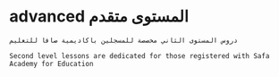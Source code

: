 # advanced المستوى متقدم  

```{warning}
دروس المستوى الثاني مخصصة للمسجلين باكاديمية صافا للتعليم

Second level lessons are dedicated for those registered with Safa Academy for Education
```
